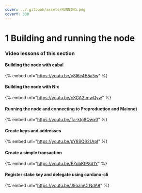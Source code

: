```yaml
---
cover: ../.gitbook/assets/RUNNING.png
coverY: 338
---
```


# 1 Building and running the node

### Video lessons of this section

#### Building the node with cabal

{% embed url="https://youtu.be/v8I6e4B5a5w" %}

#### Building the node with Nix

{% embed url="https://youtu.be/cXGA2tmwQyw" %}

#### Running the node and connecting to Preproduction and Mainnet

{% embed url="https://youtu.be/Ta-ktg8Qwx0" %}

#### Create keys and addresses

{% embed url="https://youtu.be/pY8SQ62UrpI" %}

#### Create a simple transaction

{% embed url="https://youtu.be/EZobKtP8d1Y" %}

#### Register stake key and delegate using cardano-cli&#x20;

{% embed url="https://youtu.be/J9oamCrNdA8" %}
